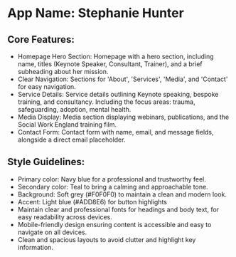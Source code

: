 # **App Name**: Stephanie Hunter

## Core Features:

- Homepage Hero Section: Homepage with a hero section, including name, titles (Keynote Speaker, Consultant, Trainer), and a brief subheading about her mission.
- Clear Navigation: Sections for 'About', 'Services', 'Media', and 'Contact' for easy navigation.
- Service Details: Service details outlining Keynote speaking, bespoke training, and consultancy. Including the focus areas: trauma, safeguarding, adoption, mental health.
- Media Display: Media section displaying webinars, publications, and the Social Work England training film.
- Contact Form: Contact form with name, email, and message fields, alongside a direct email placeholder.

## Style Guidelines:

- Primary color: Navy blue for a professional and trustworthy feel.
- Secondary color: Teal to bring a calming and approachable tone.
- Background: Soft grey (#F0F0F0) to maintain a clean and modern look.
- Accent: Light blue (#ADD8E6) for button highlights
- Maintain clear and professional fonts for headings and body text, for easy readability across devices.
- Mobile-friendly design ensuring content is accessible and easy to navigate on all devices.
- Clean and spacious layouts to avoid clutter and highlight key information.